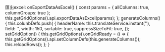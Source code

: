 匯出excel:
onExportDataAsExcel() {
		const params = {
			allColumns: true,
			columnGroups: true
		};
		this.getGridOptions().api.exportDataAsExcel(params);
    };
generateColumns() {
        this.colunbDefs.push(
            {
                headerName: this.translateService.instant(''),
                field: '',
                width: 150,
                sortable: true,
                suppressSizeToFit: true,
            });
 setGridOption() {
		this.getGridOptions().onGridReady = () => {
			this.getGridOptions().api.setColumnDefs(this.generateColumns());
			this.reloadRows();
		};
	}